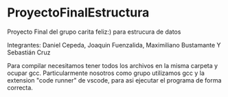 # ProyectoFinalEstructura

Proyecto Final del grupo carita feliz:) para estrucura de datos

Integrantes: Daniel Cepeda, Joaquin Fuenzalida, Maximiliano Bustamante Y Sebastián Cruz

Para compilar necesitamos tener todos los archivos en la misma carpeta y ocupar gcc. Particularmente nosotros como grupo utilizamos gcc y la extension "code runner" de vscode, para asi ejecutar el programa de forma correcta.

